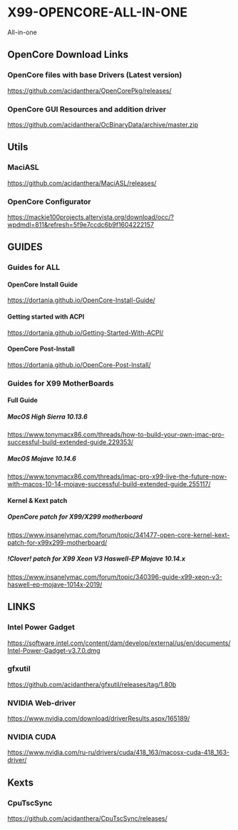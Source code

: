 # X99-OPENCORE-ALL-IN-ONE
All-in-one

## OpenCore Download Links

### OpenCore files with base Drivers (Latest version)
https://github.com/acidanthera/OpenCorePkg/releases/

### OpenCore GUI Resources and addition driver
https://github.com/acidanthera/OcBinaryData/archive/master.zip


## Utils

### MaciASL
https://github.com/acidanthera/MaciASL/releases/

### OpenCore Configurator
https://mackie100projects.altervista.org/download/occ/?wpdmdl=811&refresh=5f9e7ccdc6b9f1604222157







## GUIDES

### Guides for ALL

#### OpenCore Install Guide
https://dortania.github.io/OpenCore-Install-Guide/

#### Getting started with ACPI
https://dortania.github.io/Getting-Started-With-ACPI/

#### OpenCore Post-Install
https://dortania.github.io/OpenCore-Post-Install/

### Guides for X99 MotherBoards

#### Full Guide

##### MacOS High Sierra 10.13.6
https://www.tonymacx86.com/threads/how-to-build-your-own-imac-pro-successful-build-extended-guide.229353/

##### MacOS Mojave 10.14.6
https://www.tonymacx86.com/threads/imac-pro-x99-live-the-future-now-with-macos-10-14-mojave-successful-build-extended-guide.255117/

#### Kernel & Kext patch

##### OpenCore patch for X99/X299 motherboard 
https://www.insanelymac.com/forum/topic/341477-open-core-kernel-kext-patch-for-x99x299-motherboard/

##### !Clover! patch for X99 Xeon V3 Haswell-EP Mojave 10.14.x
https://www.insanelymac.com/forum/topic/340396-guide-x99-xeon-v3-haswell-ep-mojave-1014x-2019/





## LINKS







###  Intel Power Gadget
https://software.intel.com/content/dam/develop/external/us/en/documents/Intel-Power-Gadget-v3.7.0.dmg

### gfxutil
https://github.com/acidanthera/gfxutil/releases/tag/1.80b

### NVIDIA Web-driver
https://www.nvidia.com/download/driverResults.aspx/165189/

### NVIDIA CUDA
https://www.nvidia.com/ru-ru/drivers/cuda/418_163/macosx-cuda-418_163-driver/


## Kexts

###

### CpuTscSync
https://github.com/acidanthera/CpuTscSync/releases/
